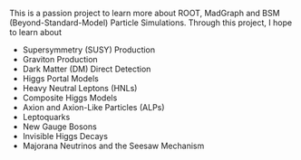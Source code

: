 This is a passion project to learn more about ROOT, MadGraph and BSM (Beyond-Standard-Model) Particle Simulations. Through this project, I hope to learn about
- Supersymmetry (SUSY) Production
- Graviton Production
- Dark Matter (DM) Direct Detection
- Higgs Portal Models
- Heavy Neutral Leptons (HNLs)
- Composite Higgs Models
- Axion and Axion-Like Particles (ALPs)
- Leptoquarks
- New Gauge Bosons
- Invisible Higgs Decays
- Majorana Neutrinos and the Seesaw Mechanism

